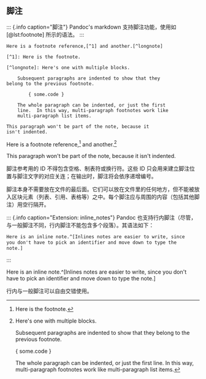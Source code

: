 
## 脚注

::: {.info caption="脚注"}
Pandoc's markdown 支持脚注功能，使用如 [@lst:footnote] 所示的语法。
:::

```{#lst:footnote .markdown caption="脚注语法"}
Here is a footnote reference,[^1] and another.[^longnote]

[^1]: Here is the footnote.

[^longnote]: Here's one with multiple blocks.

    Subsequent paragraphs are indented to show that they
belong to the previous footnote.

        { some.code }

    The whole paragraph can be indented, or just the first
    line.  In this way, multi-paragraph footnotes work like
    multi-paragraph list items.

This paragraph won't be part of the note, because it
isn't indented.
```

Here is a footnote reference,[^1] and another.[^longnote]

[^1]: Here is the footnote.

[^longnote]: Here's one with multiple blocks.

    Subsequent paragraphs are indented to show that they
belong to the previous footnote.

      { some.code }

    The whole paragraph can be indented, or just the first
    line.  In this way, multi-paragraph footnotes work like
    multi-paragraph list items.

This paragraph won't be part of the note, because it
isn't indented.

脚注参考用的 ID 不得包含空格、制表符或换行符。这些 ID 只会用来建立脚注位置与脚注文字的对应关连；在输出时，脚注将会依序递增编号。

脚注本身不需要放在文件的最后面。它们可以放在文件里的任何地方，但不能被放入区块元素（列表、引用、表格等）之中。每个脚注应与周围的内容（包括其他脚注）用空行隔开。

::: {.info caption="Extension: inline_notes"}
Pandoc 也支持行内脚注（尽管，与一般脚注不同，行内脚注不能包含多个段落）。其语法如下：

```markdown
Here is an inline note.^[Inlines notes are easier to write, since
you don't have to pick an identifier and move down to type the
note.]
```
:::

Here is an inline note.^[Inlines notes are easier to write, since
you don't have to pick an identifier and move down to type the
note.]

行内与一般脚注可以自由交错使用。